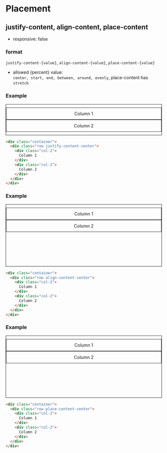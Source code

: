 # Placement

## justify-content, align-content, place-content

- responsive: false

<style>
.placement-demo-1,
.placement-demo-2,
.placement-demo-1 *,
.placement-demo-2 * {
  text-align: center;
  border: 1px solid;
  box-sizing: border-box;
  padding: 10px 0;
}

.placement-demo-2 {
  height: 200px;
}
</style>

### format
`justify-content-{value}`, `align-content-{value}`, `place-content-{value}`

- allowed {percent} value:  
`center, start, end, between, around, evenly`, place-content has `stretch`

### Example

<div class="container">
  <div class="row justify-content-center placement-demo-1">
    <div class="col-2">
      Column 1
    </div>
    <div class="col-2">
      Column 2
    </div>
  </div>
</div>

```html
<div class="container">
  <div class="row justify-content-center">
    <div class="col-2">
      Column 1
    </div>
    <div class="col-2">
      Column 2
    </div>
  </div>
</div>
```

### Example

<div class="container">
  <div class="row align-content-center placement-demo-2">
    <div class="col-2">
      Column 1
    </div>
    <div class="col-2">
      Column 2
    </div>
  </div>
</div>

```html
<div class="container">
  <div class="row align-content-center">
    <div class="col-2">
      Column 1
    </div>
    <div class="col-2">
      Column 2
    </div>
  </div>
</div>
```

### Example

<div class="container">
  <div class="row place-content-center placement-demo-2">
    <div class="col-2">
      Column 1
    </div>
    <div class="col-2">
      Column 2
    </div>
  </div>
</div>

```html
<div class="container">
  <div class="row place-content-center">
    <div class="col-2">
      Column 1
    </div>
    <div class="col-2">
      Column 2
    </div>
  </div>
</div>
```